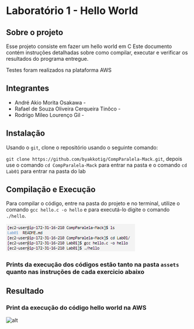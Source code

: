 # Laboratório 1 - Hello World

## Sobre o projeto

Esse projeto consiste em fazer um hello world em C
Este documento contém instruções detalhadas sobre como compilar, executar e verificar os resultados do programa entregue.

Testes foram realizados na plataforma AWS

## Integrantes

- André Akio Morita Osakawa - 
- Rafael de Souza Oliveira Cerqueira Tinôco - 
- Rodrigo Mileo Lourenço Gil - 

## Instalação

Usando o `git`, clone o repositório usando o seguinte comando:

`git clone https://github.com/byakkotig/CompParalela-Mack.git`, depois use o comando `cd CompParalela-Mack` para entrar na pasta e o comando `cd Lab01` para entrar na pasta do lab

## Compilação e Execução

Para compilar o código, entre na pasta do projeto e no terminal, utilize o comando `gcc hello.c -o hello` e para executá-lo digite o comando `./hello`.

![alt](/Lab01/assets/compilacao.png)

### Prints da execução dos códigos estão tanto na pasta `assets` quanto nas instruções de cada exercicio abaixo

## Resultado

### Print da execução do código hello world na AWS

![alt](/Lab01/assets/hello-world.png)